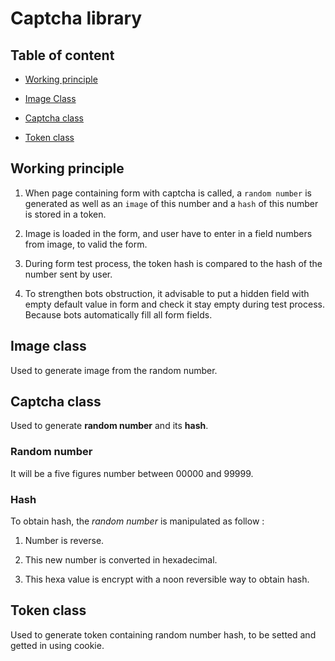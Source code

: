 # Captcha library

## Table of content

-   [Working principle](#working-principle)

-   [Image Class](#image-class)

-   [Captcha class](#captcha-class)

-   [Token class](#token-class)

## Working principle

1.  When page containing form with captcha is called, a `random number` is generated as well as an `image` of this number and a `hash` of this number is stored in a token.

2.  Image is loaded in the form, and user have to enter in a field numbers from image, to valid the form.

3.  During form test process, the token hash is compared to the hash of the number sent by user.

4.  To strengthen bots obstruction, it advisable to put a hidden field with empty default value in form and check it stay empty during test process. Because bots automatically fill all form fields.

## Image class

Used to generate image from the random number.

## Captcha class

Used to generate **random number** and its **hash**.

### Random number

It will be a five figures number between 00000 and 99999.

### Hash

To obtain hash, the *random number* is manipulated as follow :

1.  Number is reverse.

2.  This new number is converted in hexadecimal.

3.  This hexa value is encrypt with a noon reversible way to obtain hash.

## Token class

Used to generate token containing random number hash, to be setted and getted in using cookie.
